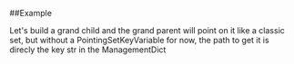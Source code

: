 
<!---
FrozenIsBool True
-->

##Example

Let's build a grand child and the grand parent will point on it like a classic set,
but without a PointingSetKeyVariable for now, the path to get it is direcly the key str in the ManagementDict